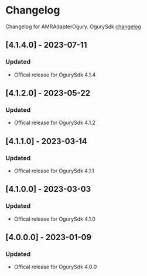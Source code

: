 # Changelog

Changelog for AMRAdapterOgury. 
OgurySdk [changelog](https://ogury-ltd.gitbook.io/release-notes/ios/ogury-sdk)

## [4.1.4.0] - 2023-07-11
### Updated
- Offical release for OgurySdk 4.1.4

## [4.1.2.0] - 2023-05-22
### Updated
- Offical release for OgurySdk 4.1.2

## [4.1.1.0] - 2023-03-14
### Updated
- Offical release for OgurySdk 4.1.1

## [4.1.0.0] - 2023-03-03
### Updated
- Offical release for OgurySdk 4.1.0

## [4.0.0.0] - 2023-01-09
### Updated
- Offical release for OgurySdk 4.0.0
